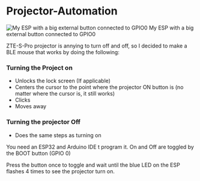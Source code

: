 # Projector-Automation
![My ESP with a big external button connected to GPIO0](https://github.com/user-attachments/assets/45d617b1-e624-4fb8-814d-af0f7ae95614)
My ESP with a big external button connected to GPIO0

ZTE-S-Pro projector is annying to turn off and off, so I decided to make a BLE mouse that works by doing the following:

### Turning the Project on
- Unlocks the lock screen (If applicable)
- Centers the cursor to the point where the projector ON button is (no matter where the cursor is, it still works)
- Clicks
- Moves away

### Turning the projector Off
- Does the same steps as turning on


You need an ESP32 and Arduino IDE t program it. On and Off are toggled by the BOOT button (GPIO 0)

Press the button once to toggle and wait until the blue LED on the ESP flashes 4 times to see the projector turn on.
